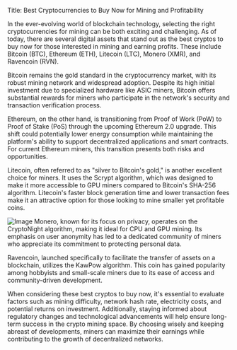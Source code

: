 Title: Best Cryptocurrencies to Buy Now for Mining and Profitability

In the ever-evolving world of blockchain technology, selecting the right cryptocurrencies for mining can be both exciting and challenging. As of today, there are several digital assets that stand out as the best cryptos to buy now for those interested in mining and earning profits. These include Bitcoin (BTC), Ethereum (ETH), Litecoin (LTC), Monero (XMR), and Ravencoin (RVN).

Bitcoin remains the gold standard in the cryptocurrency market, with its robust mining network and widespread adoption. Despite its high initial investment due to specialized hardware like ASIC miners, Bitcoin offers substantial rewards for miners who participate in the network's security and transaction verification process.

Ethereum, on the other hand, is transitioning from Proof of Work (PoW) to Proof of Stake (PoS) through the upcoming Ethereum 2.0 upgrade. This shift could potentially lower energy consumption while maintaining the platform's ability to support decentralized applications and smart contracts. For current Ethereum miners, this transition presents both risks and opportunities.

Litecoin, often referred to as "silver to Bitcoin's gold," is another excellent choice for miners. It uses the Scrypt algorithm, which was designed to make it more accessible to GPU miners compared to Bitcoin's SHA-256 algorithm. Litecoin's faster block generation time and lower transaction fees make it an attractive option for those looking to mine smaller yet profitable coins.


![Image](https://github.com/user-attachments/assets/b8266eee-691e-4ee1-99ef-bfa10d234fd4)
Monero, known for its focus on privacy, operates on the CryptoNight algorithm, making it ideal for CPU and GPU mining. Its emphasis on user anonymity has led to a dedicated community of miners who appreciate its commitment to protecting personal data.

Ravencoin, launched specifically to facilitate the transfer of assets on a blockchain, utilizes the KawPow algorithm. This coin has gained popularity among hobbyists and small-scale miners due to its ease of access and community-driven development.

When considering these best cryptos to buy now, it's essential to evaluate factors such as mining difficulty, network hash rate, electricity costs, and potential returns on investment. Additionally, staying informed about regulatory changes and technological advancements will help ensure long-term success in the crypto mining space. By choosing wisely and keeping abreast of developments, miners can maximize their earnings while contributing to the growth of decentralized networks.
